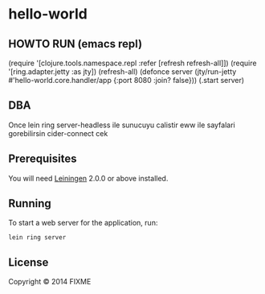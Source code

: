 # hello-world

## HOWTO RUN (emacs repl)
(require '[clojure.tools.namespace.repl :refer [refresh refresh-all]])
(require '[ring.adapter.jetty :as jty])
(refresh-all)
(defonce server (jty/run-jetty #'hello-world.core.handler/app {:port 8080 :join? false}))
(.start server)



## DBA
Once lein ring server-headless ile sunucuyu calistir
eww ile sayfalari gorebilirsin
cider-connect cek


## Prerequisites

You will need [Leiningen][] 2.0.0 or above installed.

[leiningen]: https://github.com/technomancy/leiningen

## Running

To start a web server for the application, run:

    lein ring server


## License

Copyright © 2014 FIXME
